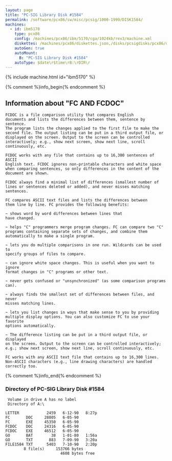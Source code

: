 ```yaml
---
layout: page
title: "PC-SIG Library Disk #1584"
permalink: /software/pcx86/sw/misc/pcsig/1000-1999/DISK1584/
machines:
  - id: ibm5170
    type: pcx86
    config: /machines/pcx86/ibm/5170/cga/1024kb/rev3/machine.xml
    diskettes: /machines/pcx86/diskettes.json,/disks/pcsigdisks/pcx86/diskettes.json
    autoGen: true
    autoMount:
      B: "PC-SIG Library Disk #1584"
    autoType: $date\r$time\rB:\rDIR\r
---
```


{% include machine.html id="ibm5170" %}

{% comment %}info_begin{% endcomment %}

## Information about "FC AND FCDOC"

    FCDOC is a file comparison utility that compares English
    documents and lists the differences between them, sentence by sentence.
    The program lists the changes applied to the first file to make the
    second file. The output listing can be put in a third output file, or
    displayed on the screen. Output to the screen can be controlled
    interactively; e.g., show next screen, show next line, scroll
    continuously, etc.
    
    FCDOC works with any file that contains up to 16,300 sentences of ASCII
    English text. FCDOC ignores non-printable characters and white space
    when comparing sentences, so only differences in the content of the
    document are shown.
    
    FCDOC always find a minimal list of differences (smallest number of
    lines or sentences deleted or added), and never misses matching
    sentences.
    
    FC compares ASCII text files and lists the differences between
    them line by line. FC provides the following benefits:
    
    ~ shows word by word differences between lines that
    have changed.
    
    ~ helps "C" programmers merge program changes. FC can compare two "C"
    programs containing separate sets of changes, and combine them
    automatically to make a single program.
    
    ~ lets you do multiple comparisons in one run. Wildcards can be used to
    specify groups of files to compare.
    
    ~ can ignore white space changes. This is useful when you want to ignore
    format changes in "C" programs or other text.
    
    ~ never gets confused or "unsynchronized" (as some comparison programs
    can).
    
    ~ always finds the smallest set of differences between files, and never
    misses matching lines.
    
    ~ lets you list changes in ways that make sense to you by providing
    multiple display options. You can also customize FC to use your favorite
    options automatically.
    
    ~ The difference listing can be put in a third output file, or displayed
    on the screen. Output to the screen can be controlled interactively;
    e.g.; show next screen, show next line, scroll continuously, etc.
    
    FC works with any ASCII text file that contains up to 16,300 lines.
    Non-ASCII characters (e.g., line drawing characters) are handled
    correctly too.
{% comment %}info_end{% endcomment %}


### Directory of PC-SIG Library Disk #1584

     Volume in drive A has no label
     Directory of A:\

    LETTER            2459   6-12-90   8:27p
    FC       DOC     28805   6-05-90
    FC       EXE     45350   6-05-90
    FCDOC    DOC     24316   6-05-90
    FCDOC    EXE     46512   6-05-90
    GO       BAT        38   1-01-80   1:56a
    GO       TXT       883   7-09-90   3:20a
    FILE1584 TXT      5403   7-10-90   2:20p
            8 file(s)     153766 bytes
                            4608 bytes free
